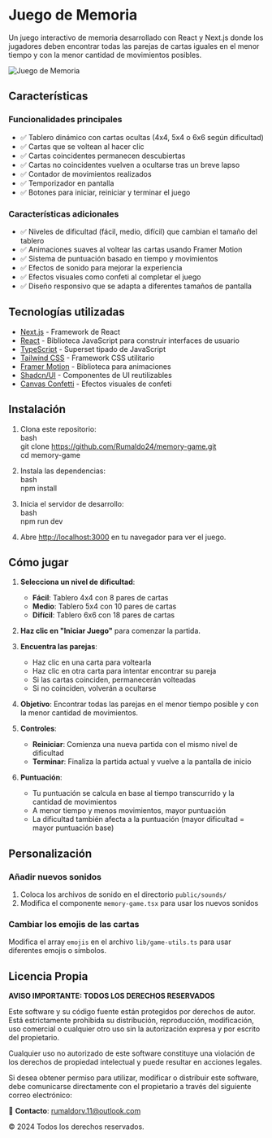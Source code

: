 
# Juego de Memoria

Un juego interactivo de memoria desarrollado con React y Next.js donde los jugadores deben encontrar todas las parejas de cartas iguales en el menor tiempo y con la menor cantidad de movimientos posibles.

![Juego de Memoria](https://hebbkx1anhila5yf.public.blob.vercel-storage.com/image-HGnmRY8NnSBkN7HZy5J2ASUgs5NuHX.png)

## Características

### Funcionalidades principales

- ✅ Tablero dinámico con cartas ocultas (4x4, 5x4 o 6x6 según dificultad)
- ✅ Cartas que se voltean al hacer clic
- ✅ Cartas coincidentes permanecen descubiertas
- ✅ Cartas no coincidentes vuelven a ocultarse tras un breve lapso
- ✅ Contador de movimientos realizados
- ✅ Temporizador en pantalla
- ✅ Botones para iniciar, reiniciar y terminar el juego

### Características adicionales

- ✅ Niveles de dificultad (fácil, medio, difícil) que cambian el tamaño del tablero
- ✅ Animaciones suaves al voltear las cartas usando Framer Motion
- ✅ Sistema de puntuación basado en tiempo y movimientos
- ✅ Efectos de sonido para mejorar la experiencia
- ✅ Efectos visuales como confeti al completar el juego
- ✅ Diseño responsivo que se adapta a diferentes tamaños de pantalla

## Tecnologías utilizadas

- [Next.js](https://nextjs.org/) - Framework de React
- [React](https://reactjs.org/) - Biblioteca JavaScript para construir interfaces de usuario
- [TypeScript](https://www.typescriptlang.org/) - Superset tipado de JavaScript
- [Tailwind CSS](https://tailwindcss.com/) - Framework CSS utilitario
- [Framer Motion](https://www.framer.com/motion/) - Biblioteca para animaciones
- [Shadcn/UI](https://ui.shadcn.com/) - Componentes de UI reutilizables
- [Canvas Confetti](https://www.npmjs.com/package/canvas-confetti) - Efectos visuales de confeti

## Instalación

1. Clona este repositorio:<br>
   bash<br>
   git clone <https://github.com/Rumaldo24/memory-game.git><br>
   cd memory-game
   
3. Instala las dependencias:<br>
   bash<br>
   npm install

4. Inicia el servidor de desarrollo:<br>
   bash<br>
   npm run dev

5. Abre [http://localhost:3000](http://localhost:3000) en tu navegador para ver el juego.

## Cómo jugar

1. **Selecciona un nivel de dificultad**:
   - **Fácil**: Tablero 4x4 con 8 pares de cartas
   - **Medio**: Tablero 5x4 con 10 pares de cartas
   - **Difícil**: Tablero 6x6 con 18 pares de cartas

2. **Haz clic en "Iniciar Juego"** para comenzar la partida.

3. **Encuentra las parejas**:
   - Haz clic en una carta para voltearla
   - Haz clic en otra carta para intentar encontrar su pareja
   - Si las cartas coinciden, permanecerán volteadas
   - Si no coinciden, volverán a ocultarse

4. **Objetivo**: Encontrar todas las parejas en el menor tiempo posible y con la menor cantidad de movimientos.

5. **Controles**:
   - **Reiniciar**: Comienza una nueva partida con el mismo nivel de dificultad
   - **Terminar**: Finaliza la partida actual y vuelve a la pantalla de inicio

6. **Puntuación**:
   - Tu puntuación se calcula en base al tiempo transcurrido y la cantidad de movimientos
   - A menor tiempo y menos movimientos, mayor puntuación
   - La dificultad también afecta a la puntuación (mayor dificultad = mayor puntuación base)

## Personalización

### Añadir nuevos sonidos

1. Coloca los archivos de sonido en el directorio `public/sounds/`
2. Modifica el componente `memory-game.tsx` para usar los nuevos sonidos

### Cambiar los emojis de las cartas

Modifica el array `emojis` en el archivo `lib/game-utils.ts` para usar diferentes emojis o símbolos.

## Licencia Propia

**AVISO IMPORTANTE: TODOS LOS DERECHOS RESERVADOS**

Este software y su código fuente están protegidos por derechos de autor. Está estrictamente prohibida su distribución, reproducción, modificación, uso comercial o cualquier otro uso sin la autorización expresa y por escrito del propietario.

Cualquier uso no autorizado de este software constituye una violación de los derechos de propiedad intelectual y puede resultar en acciones legales.

Si desea obtener permiso para utilizar, modificar o distribuir este software, debe comunicarse directamente con el propietario a través del siguiente correo electrónico:

📩 **Contacto**: [rumaldorv.11@outlook.com](mailto:rumaldorv.11@outlook.com)

© 2024 Todos los derechos reservados.
